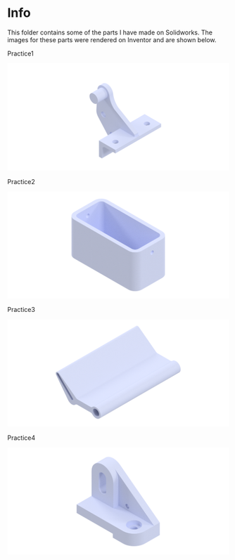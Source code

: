 # Info

This folder contains some of the parts I have made on Solidworks. The images for these parts were rendered on Inventor and are shown below.

Practice1

<img src="Practice1.png">

Practice2

<img src="Practice2.png">

Practice3

<img src="Practice3.png">

Practice4

<img src="Practice4.png">
